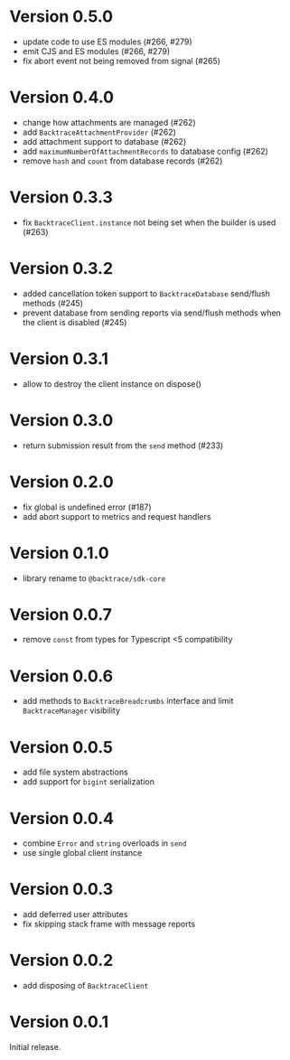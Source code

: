 # Version 0.5.0

-   update code to use ES modules (#266, #279)
-   emit CJS and ES modules (#266, #279)
-   fix abort event not being removed from signal (#265)

# Version 0.4.0

-   change how attachments are managed (#262)
-   add `BacktraceAttachmentProvider` (#262)
-   add attachment support to database (#262)
-   add `maximumNumberOfAttachmentRecords` to database config (#262)
-   remove `hash` and `count` from database records (#262)

# Version 0.3.3

-   fix `BacktraceClient.instance` not being set when the builder is used (#263)

# Version 0.3.2

-   added cancellation token support to `BacktraceDatabase` send/flush methods (#245)
-   prevent database from sending reports via send/flush methods when the client is disabled (#245)

# Version 0.3.1

-   allow to destroy the client instance on dispose()

# Version 0.3.0

-   return submission result from the `send` method (#233)

# Version 0.2.0

-   fix global is undefined error (#187)
-   add abort support to metrics and request handlers

# Version 0.1.0

-   library rename to `@backtrace/sdk-core`

# Version 0.0.7

-   remove `const` from types for Typescript <5 compatibility

# Version 0.0.6

-   add methods to `BacktraceBreadcrumbs` interface and limit `BacktraceManager` visibility

# Version 0.0.5

-   add file system abstractions
-   add support for `bigint` serialization

# Version 0.0.4

-   combine `Error` and `string` overloads in `send`
-   use single global client instance

# Version 0.0.3

-   add deferred user attributes
-   fix skipping stack frame with message reports

# Version 0.0.2

-   add disposing of `BacktraceClient`

# Version 0.0.1

Initial release.
